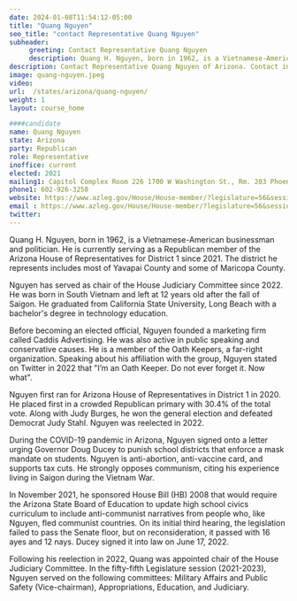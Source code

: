 ```yaml
---
date: 2024-01-08T11:54:12-05:00
title: "Quang Nguyen"
seo_title: "contact Representative Quang Nguyen"
subheader:
     greeting: Contact Representative Quang Nguyen
     description: Quang H. Nguyen, born in 1962, is a Vietnamese-American businessman and politician. He is currently serving as a Republican member of the Arizona House of Representative for District 1 since 2021. The district he represents includes most of Yavapai County and some of Maricopa County.
description: Contact Representative Quang Nguyen of Arizona. Contact information for Quang Nguyen includes email address, phone number, and mailing address.
image: quang-nguyen.jpeg
video:
url:  /states/arizona/quang-nguyen/
weight: 1
layout: course_home

####candidate
name: Quang Nguyen
state: Arizona
party: Republican
role: Representative
inoffice: current
elected: 2021
mailing1: Capitol Complex Room 226 1700 W Washington St., Rm. 203 Phoenix, AZ 85007-2890
phone1: 602-926-3258
website: https://www.azleg.gov/House/House-member/?legislature=56&session=128&legislator=2184/
email : https://www.azleg.gov/House/House-member/?legislature=56&session=128&legislator=2184/
twitter:
---
```


Quang H. Nguyen, born in 1962, is a Vietnamese-American businessman and politician. He is currently serving as a Republican member of the Arizona House of Representatives for District 1 since 2021. The district he represents includes most of Yavapai County and some of Maricopa County.

Nguyen has served as chair of the House Judiciary Committee since 2022. He was born in South Vietnam and left at 12 years old after the fall of Saigon. He graduated from California State University, Long Beach with a bachelor's degree in technology education.

Before becoming an elected official, Nguyen founded a marketing firm called Caddis Advertising. He was also active in public speaking and conservative causes. He is a member of the Oath Keepers, a far-right organization. Speaking about his affiliation with the group, Nguyen stated on Twitter in 2022 that "I’m an Oath Keeper. Do not ever forget it. Now what".

Nguyen first ran for Arizona House of Representatives in District 1 in 2020. He placed first in a crowded Republican primary with 30.4% of the total vote. Along with Judy Burges, he won the general election and defeated Democrat Judy Stahl. Nguyen was reelected in 2022.

During the COVID-19 pandemic in Arizona, Nguyen signed onto a letter urging Governor Doug Ducey to punish school districts that enforce a mask mandate on students. Nguyen is anti-abortion, anti-vaccine card, and supports tax cuts. He strongly opposes communism, citing his experience living in Saigon during the Vietnam War.

In November 2021, he sponsored House Bill (HB) 2008 that would require the Arizona State Board of Education to update high school civics curriculum to include anti-communist narratives from people who, like Nguyen, fled communist countries. On its initial third hearing, the legislation failed to pass the Senate floor, but on reconsideration, it passed with 16 ayes and 12 nays. Ducey signed it into law on June 17, 2022.

Following his reelection in 2022, Quang was appointed chair of the House Judiciary Committee. In the fifty-fifth Legislature session (2021-2023), Nguyen served on the following committees: Military Affairs and Public Safety (Vice-chairman), Appropriations, Education, and Judiciary.
